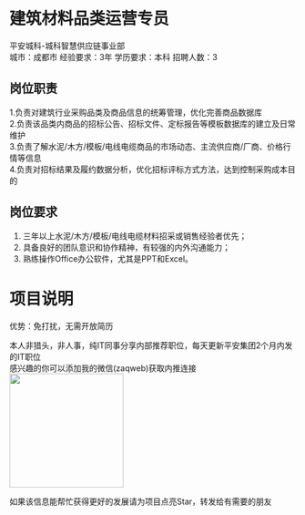 # 建筑材料品类运营专员
平安城科-城科智慧供应链事业部  
城市：成都市 经验要求：3年 学历要求：本科  招聘人数：3

## 岗位职责
1.负责对建筑行业采购品类及商品信息的统筹管理，优化完善商品数据库   
2.负责该品类内商品的招标公告、招标文件、定标报告等模板数据库的建立及日常维护   
3.负责了解水泥/木方/模板/电线电缆商品的市场动态、主流供应商/厂商、价格行情等信息   
4.负责对招标结果及履约数据分析，优化招标评标方式方法，达到控制采购成本目的

## 岗位要求
1.	三年以上水泥/木方/模板/电线电缆材料招采或销售经验者优先；   
2.	具备良好的团队意识和协作精神，有较强的内外沟通能力；   
3.	熟练操作Office办公软件，尤其是PPT和Excel。

# 项目说明

优势：免打扰，无需开放简历

本人非猎头，非人事，纯IT同事分享内部推荐职位，每天更新平安集团2个月内发的IT职位  
感兴趣的你可以添加我的微信(zaqweb)获取内推连接  
<img src="https://github.com/zaqweb/PA-IT-JOBS/blob/master/WechatICode.jpeg"  height="200" width="200">

如果该信息能帮忙获得更好的发展请为项目点亮Star，转发给有需要的朋友




